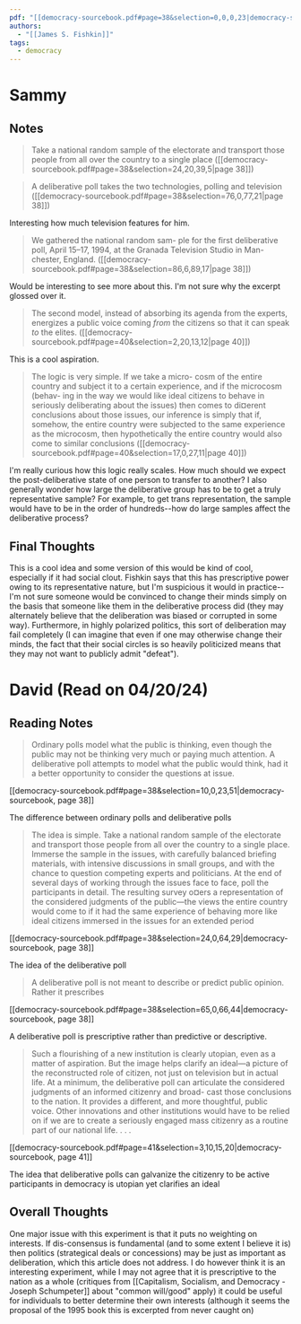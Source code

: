 ```yaml
---
pdf: "[[democracy-sourcebook.pdf#page=38&selection=0,0,0,23|democracy-sourcebook, page 38]]"
authors:
  - "[[James S. Fishkin]]"
tags:
  - democracy
---
```

# Sammy
## Notes
> Take a national random sample of the electorate and transport those people from all over the country to a single place ([[democracy-sourcebook.pdf#page=38&selection=24,20,39,5|page 38]])

> A deliberative poll takes the two technologies, polling and television ([[democracy-sourcebook.pdf#page=38&selection=76,0,77,21|page 38]])

Interesting how much television features for him.

> We gathered the national random sam- ple for the first deliberative poll, April 15–17, 1994, at the Granada Television Studio in Man- chester, England. ([[democracy-sourcebook.pdf#page=38&selection=86,6,89,17|page 38]])

Would be interesting to see more about this. I'm not sure why the excerpt glossed over it.

> The second model, instead of absorbing its agenda from the experts, energizes a public voice coming *from* the citizens so that it can speak *to* the elites. ([[democracy-sourcebook.pdf#page=40&selection=2,20,13,12|page 40]])

This is a cool aspiration.

> The logic is very simple. If we take a micro- cosm of the entire country and subject it to a certain experience, and if the microcosm (behav- ing in the way we would like ideal citizens to behave in seriously deliberating about the issues) then comes to di¤erent conclusions about those issues, our inference is simply that if, somehow, the entire country were subjected to the same experience as the microcosm, then hypothetically the entire country would also come to similar conclusions ([[democracy-sourcebook.pdf#page=40&selection=17,0,27,11|page 40]])

I'm really curious how this logic really scales. How much should we expect the post-deliberative state of one person to transfer to another? I also generally wonder how large the deliberative group has to be to get a truly representative sample? For example, to get trans representation, the sample would have to be in the order of hundreds--how do large samples affect the deliberative process?
## Final Thoughts
This is a cool idea and some version of this would be kind of cool, especially if it had social clout. Fishkin says that this has prescriptive power owing to its representative nature, but I'm suspicious it would in practice--I'm not sure someone would be convinced to change their minds simply on the basis that someone like them in the deliberative process did (they may alternately believe that the deliberation was biased or corrupted in some way). Furthermore, in highly polarized politics, this sort of deliberation may fail completely (I can imagine that even if one may otherwise change their minds, the fact that their social circles is so heavily politicized means that they may not want to publicly admit "defeat").

# David (Read on 04/20/24)

## Reading Notes

> Ordinary polls model what the public is thinking, even though the public may not be thinking very much or paying much attention. A deliberative poll attempts to model what the public would think, had it a better opportunity to consider the questions at issue.

[[democracy-sourcebook.pdf#page=38&selection=10,0,23,51|democracy-sourcebook, page 38]]

The difference between ordinary polls and deliberative polls 

> The idea is simple. Take a national random sample of the electorate and transport those people from all over the country to a single place. Immerse the sample in the issues, with carefully balanced briefing materials, with intensive discussions in small groups, and with the chance to question competing experts and politicians. At the end of several days of working through the issues face to face, poll the participants in detail. The resulting survey o¤ers a representation of the considered judgments of the public—the views the entire country would come to if it had the same experience of behaving more like ideal citizens immersed in the issues for an extended period

[[democracy-sourcebook.pdf#page=38&selection=24,0,64,29|democracy-sourcebook, page 38]]

The idea of the deliberative poll

> A deliberative poll is not meant to describe or predict public opinion. Rather it prescribes

[[democracy-sourcebook.pdf#page=38&selection=65,0,66,44|democracy-sourcebook, page 38]]

A deliberative poll is prescriptive rather than predictive or descriptive. 

> Such a flourishing of a new institution is clearly utopian, even as a matter of aspiration. But the image helps clarify an ideal—a picture of the reconstructed role of citizen, not just on television but in actual life. At a minimum, the deliberative poll can articulate the considered judgments of an informed citizenry and broad- cast those conclusions to the nation. It provides a different, and more thoughtful, public voice. Other innovations and other institutions would have to be relied on if we are to create a seriously engaged mass citizenry as a routine part of our national life. . . .

[[democracy-sourcebook.pdf#page=41&selection=3,10,15,20|democracy-sourcebook, page 41]]

The idea that deliberative polls can galvanize the citizenry to be active participants in democracy is utopian yet clarifies an ideal

## Overall Thoughts

One major issue with this experiment is that it puts no weighting on interests. If dis-consensus is fundamental (and to some extent I believe it is) then politics (strategical deals or concessions) may be just as important as deliberation, which this article does not address. I do however think it is an interesting experiment, while I may not agree that it is prescriptive to the nation as a whole (critiques from [[Capitalism, Socialism, and  Democracy - Joseph Schumpeter]]   about "common will/good" apply) it could be useful for individuals to better determine their own interests (although it seems the proposal of the 1995 book this is excerpted from never caught on)